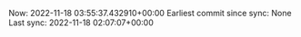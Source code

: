 Now: 2022-11-18 03:55:37.432910+00:00 Earliest commit since sync: None Last sync: 2022-11-18 02:07:07+00:00
